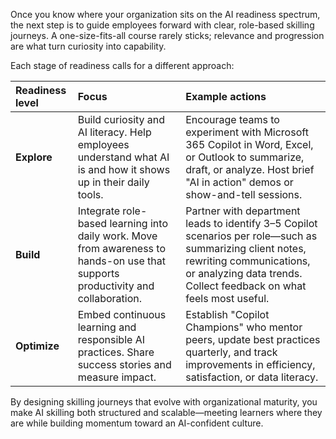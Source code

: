 Once you know where your organization sits on the AI readiness spectrum, the next step is to guide employees forward with clear, role-based skilling journeys. A one-size-fits-all course rarely sticks; relevance and progression are what turn curiosity into capability.

Each stage of readiness calls for a different approach:

| **Readiness level** | **Focus** | **Example actions** |
| :--- | :--- | :--- |
| **Explore** | Build curiosity and AI literacy. Help employees understand what AI is and how it shows up in their daily tools. | Encourage teams to experiment with Microsoft 365 Copilot in Word, Excel, or Outlook to summarize, draft, or analyze. Host brief "AI in action" demos or show-and-tell sessions. |
| **Build** | Integrate role-based learning into daily work. Move from awareness to hands-on use that supports productivity and collaboration. | Partner with department leads to identify 3–5 Copilot scenarios per role—such as summarizing client notes, rewriting communications, or analyzing data trends. Collect feedback on what feels most useful. |
| **Optimize** | Embed continuous learning and responsible AI practices. Share success stories and measure impact. | Establish "Copilot Champions" who mentor peers, update best practices quarterly, and track improvements in efficiency, satisfaction, or data literacy. |

By designing skilling journeys that evolve with organizational maturity, you make AI skilling both structured and scalable—meeting learners where they are while building momentum toward an AI-confident culture.
